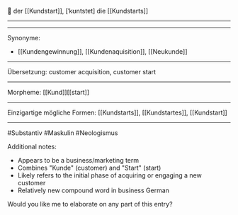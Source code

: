 🔵 der [[Kundstart]], [ˈkʊntstɐt]
die [[Kundstarts]]

---

---
Synonyme:
- [[Kundengewinnung]], [[Kundenaquisition]], [[Neukunde]]

---
Übersetzung: customer acquisition, customer start

---
Morpheme:
[[Kund]][[start]]

---
Einzigartige mögliche Formen: [[Kundstarts]], [[Kundstartes]], [[Kundstart]]

---
#Substantiv #Maskulin #Neologismus

Additional notes:
- Appears to be a business/marketing term
- Combines "Kunde" (customer) and "Start" (start)
- Likely refers to the initial phase of acquiring or engaging a new customer
- Relatively new compound word in business German

Would you like me to elaborate on any part of this entry?